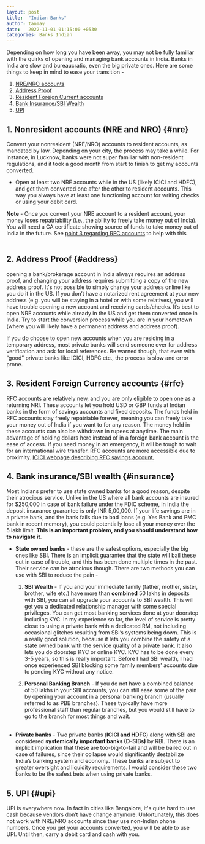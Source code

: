 ```yaml
---
layout: post
title:  "Indian Banks"
author: tanmay
date:   2022-11-01 01:15:00 +0530
categories: Banks Indian
---
```


Depending on how long you have been away, you may not be fully familiar with the quirks of opening and managing bank accounts in India. Banks in India are slow and bureaucratic, even the big private ones. Here are some things to keep in mind to ease your transition - 

1. [NRE/NRO accounts](#nre)
2. [Address Proof](#address)
3. [Resident Foreign Current accounts](#rfc)
4. [Bank Insurance/SBI Wealth](#insurance)
5. [UPI](#upi)

##  **1. Nonresident accounts (NRE and NRO)** {#nre} 

Convert your nonresident (NRE/NRO) accounts to resident accounts, as mandated by law. Depending on your city, the process may take a while. For instance, in Lucknow, banks were not super familiar with non-resident regulations, and it took a good month from start to finish to get my accounts converted.

- Open at least two NRE accounts while in the US (likely ICICI and HDFC), and get them converted one after the other to resident accounts. This way you always have at least one functioning account for writing checks or using your debit card.  

**Note** - Once you convert your NRE account to a resident account, your money loses repatriability (i.e., the ability to freely take money out of India). You will need a CA certificate showing source of funds to take money out of India in the future. See [point 3 regarding RFC accounts](#rfc) to help with this
<br><br/>    
    
## **2. Address Proof** {#address}

opening a bank/brokerage account in India always requires an address proof, and changing your address requires submitting a copy of the new address proof. It's not possible to simply change your address online like you do it in the US. If you don’t have a notarized rent agreement at your new address (e.g. you will be staying in a hotel or with some relatives), you will have trouble opening a new account and receiving cards/checks. It’s best to open NRE accounts while already in the US and get them converted once in India. Try to start the conversion process while you are in your hometown (where you will likely have a permanent address and address proof). 

If you do choose to open new accounts when you are residing in a temporary address, most private banks will send someone over for address verification and ask for local references. Be warned though, that even with “good” private banks like ICICI, HDFC etc., the process is slow and error prone.

## **3. Resident Foreign Currency accounts** {#rfc}

RFC accounts are relatively new, and you are only eligible to open one as a returning NRI. These accounts let you hold USD or GBP funds at Indian banks in the form of savings accounts and fixed deposits. The funds held in RFC accounts stay freely repatriable forever, meaning you can freely take your money out of India if you want to for any reason. The money held in these accounts can also be withdrawn in rupees at anytime. The main advantage of holding dollars here instead of in a foreign bank account is the ease of access. If you need money in an emergency, it will be tough to wait for an international wire transfer. RFC accounts are more accessible due to proximity. [ICICI webpage describing RFC savings account.](https://www.icicibank.com/nri-banking/bankaccounts/rfc-saving-accounts)

## **4. Bank insurance/SBI wealth** {#insurance}

Most Indians prefer to use state owned banks for a good reason, despite their atrocious service. Unlike in the US where all bank accounts are insured for $250,000 in case of bank failure under the FDIC scheme, in India the deposit insurance guarantee is only INR 5,00,000. If your life savings are in a private bank, and the bank fails due to bad loans (e.g. Yes Bank and PMC bank in recent memory), you could potentially lose all your money over the 5 lakh limit. **This is an important problem, and you should understand how to navigate it**.
    
- **State owned banks** - these are the safest options, especially the big ones like SBI. There is an implicit guarantee that the state will bail these out in case of trouble, and this has been done multiple times in the past. Their service can be atrocious though. There are two methods you can use with SBI to reduce the pain - 

    1. **SBI Wealth** - If you and your immediate family (father, mother, sister, brother, wife etc.) have more than **combined** 50 lakhs in deposits with SBI, you can all upgrade your accounts to SBI wealth. This will get you a dedicated relationship manager with some special privileges. You can get most banking services done at your doorstep including KYC. In my experience so far, the level of service is pretty close to using a private bank with a dedicated RM, not including occasional glitches resulting from SBI’s systems being down. This is a really good solution, because it lets you combine the safety of a state owned bank with the service quality of a private bank. It also lets you do doorstep KYC or online KYC. KYC has to be done every 3-5 years, so this is really important. Before I had SBI wealth, I had once experienced SBI blocking some family members' accounts due to pending KYC without any notice.
    
    2. **Personal Banking Branch** - If you do not have a combined balance of 50 lakhs in your SBI accounts, you can still ease some of the pain by opening your account in a personal banking branch (usually referred to as PBB branches). These typically have more professional staff than regular branches, but you would still have to go to the branch for most things and wait.
    <br><br/>
    
- **Private banks** -  Two private banks (**ICICI and HDFC**) along with SBI are considered **systemically important banks (D-SIBs)** by RBI. There is an implicit implication that these are too-big-to-fail and will be bailed out in case of failures, since their collapse would significantly destabilize India’s banking system and economy. These banks are subject to greater oversight and liquidity requirements. I would consider these two banks to be the safest bets when using private banks.
        

## **5. UPI** {#upi}

UPI is everywhere now. In fact in cities like Bangalore, it's quite hard to use cash because vendors don’t have change anymore. Unfortunately, this does not work with NRE/NRO accounts since they use non-Indian phone numbers. Once you get your accounts converted, you will be able to use UPI. Until then, carry a debit card and cash with you.
